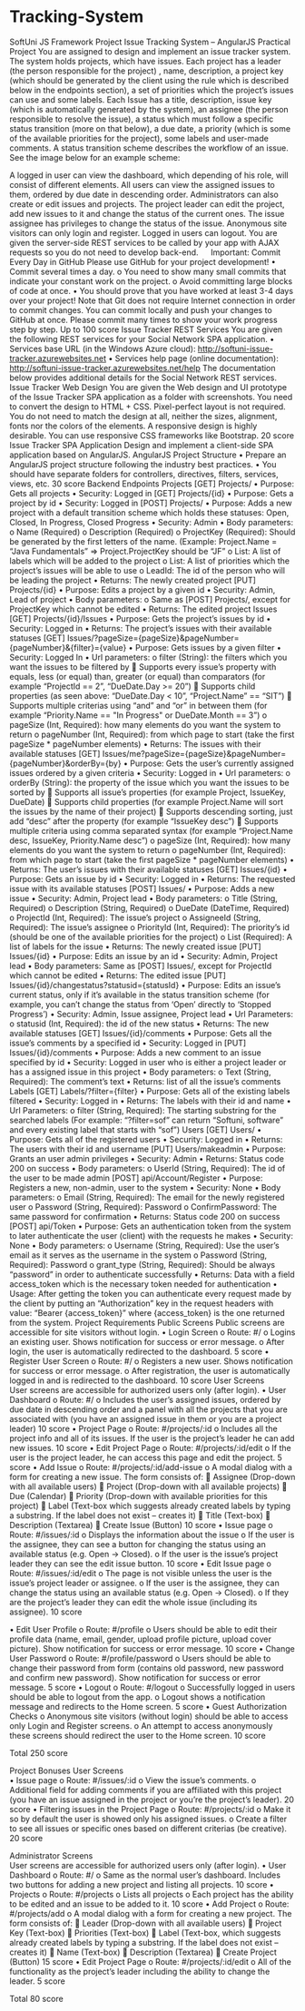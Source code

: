 # Tracking-System
SoftUni JS Framework Project
Issue Tracking System – AngularJS Practical Project
You are assigned to design and implement an issue tracker system. The system holds projects, which have issues. Each project has a leader (the person responsible for the project) , name, description, a project key (which should be generated by the client using the rule which is described below in the endpoints section), a set of priorities which the project’s issues can use and some labels.
Each Issue has a title, description, issue key (which is automatically generated by the system), an assignee (the person responsible to resolve the issue), a status which must follow a specific status transition (more on that below), a due date, a priority (which is some of the available priorities for the project), some labels and user-made comments.
A status transition scheme describes the workflow of an issue. See the image below for an example scheme:
 
A logged in user can view the dashboard, which depending of his role, will consist of different elements. All users can view the assigned issues to them, ordered by due date in descending order. Administrators can also create or edit issues and projects. 
The project leader can edit the project, add new issues to it and change the status of the current ones. The issue assignee has privileges to change the status of the issue.
Anonymous site visitors can only login and register. Logged in users can logout. You are given the server-side REST services to be called by your app with AJAX requests so you do not need to develop back-end.
 
Important: Commit Every Day in GitHub
Please use GitHub for your project development!
•	Commit several times a day.
o	You need to show many small commits that indicate your constant work on the project.
o	Avoid committing large blocks of code at once.
•	You should prove that you have worked at least 3-4 days over your project!
Note that Git does not require Internet connection in order to commit changes. You can commit locally and push your changes to GitHub at once. Please commit many times to show your work progress step by step.
Up to 100 score
Issue Tracker REST Services
You are given the following REST services for your Social Network SPA application.
•	Services base URL (in the Windows Azure cloud): http://softuni-issue-tracker.azurewebsites.net
•	Services help page (online documentation): http://softuni-issue-tracker.azurewebsites.net/help 
The documentation below provides additional details for the Social Network REST services.
Issue Tracker Web Design
You аre given the Web design and UI prototype of the Issue Tracker SPA application as a folder with screenshots. You need to convert the design to HTML + CSS. Pixel-perfect layout is not required. You do not need to match the design at all, neither the sizes, alignment, fonts nor the colors of the elements.  A responsive design is highly desirable. You can use responsive CSS frameworks like Bootstrap.
20 score
Issue Tracker SPA Application
Design and implement a client-side SPA application based on AngularJS.
AngularJS Project Structure
•	Prepare an AngularJS project structure following the industry best practices.
•	You should have separate folders for controllers, directives, filters, services, views, etc.
30 score
Backend Endpoints
Projects
[GET] Projects/
•	Purpose: Gets all projects
•	Security: Logged in 
[GET] Projects/{id}
•	Purpose: Gets a project by id
•	Security: Logged in 
 [POST] Projects/
•	Purpose: Adds a new project with a default transition scheme which holds these statuses: Open, Closed, In Progress, Closed Progress
•	Security: Admin
•	Body parameters: 
o	Name (Required)
o	Description (Required)
o	ProjectKey (Required): Should be generated by the first letters of the name. (Example: Project.Name = “Java Fundamentals” => Project.ProjectKey should be “JF”
o	List<Labels>: A list of labels which will be added to the project
o	List<Priorities>: A list of priorities which the project’s issues will be able to use
o	LeadId: The id of the person who will be leading the project 
•	Returns: The newly created project
[PUT] Projects/{id}
•	Purpose: Edits a project by a given id
•	Security: Admin, Lead of project
•	Body parameters:
o	Same as [POST] Projects/, except for ProjectKey which cannot be edited 
•	Returns: The edited project
Issues
[GET] Projects/{id}/Issues
•	Purpose: Gets the project’s issues by id
•	Security: Logged in 
•	Returns: The project’s issues with their available statuses
[GET] Issues/?pageSize={pageSize}&pageNumber={pageNumber}&{filter}={value}
•	Purpose: Gets issues by a given filter
•	Security: Logged In
•	Url parameters: 
o	filter (String): the filters which you want the issues to be filtered by
	Supports every issue’s property with equals, less (or equal) than, greater (or equal) than comparators (for example “ProjectId == 2”, “DueDate.Day >= 20”)
	Supports child properties (as seen above: “DueDate.Day < 10”, “Project.Name” == “SIT”)
	Supports multiple criterias using “and” and “or” in between them (for example “Priority.Name == "In Progress" or DueDate.Month == 3”)
o	pageSize (Int, Required): how many elements do you want the system to return
o	pageNumber (Int, Required): from which page to start (take the first pageSize * pageNumber elements)
•	Returns: The issues with their available statuses
[GET] Issues/me?pageSize={pageSize}&pageNumber={pageNumber}&orderBy={by}
•	Purpose: Gets the user’s currently assigned issues ordered by a given criteria
•	Security: Logged in
•	Url parameters:
o	orderBy (String): the property of the issue which you want the issues to be sorted by
	Supports all issue’s properties (for example Project, IssueKey, DueDate)
	Supports child properties (for example Project.Name will sort the issues by the name of their project)
	Supports descending sorting, just add “desc” after the property (for example “IssueKey desc”)
	Supports multiple criteria using comma separated syntax (for example “Project.Name desc, IssueKey, Priority.Name desc”)
o	pageSize (Int, Required): how many elements do you want the system to return
o	pageNumber (Int, Required): from which page to start (take the first pageSize * pageNumber elements)
•	Returns: The user’s issues with their available statuses
[GET] Issues/{id}
•	Purpose: Gets an issue by id
•	Security: Logged in
•	Returns: The requested issue with its available statuses
[POST] Issues/
•	Purpose: Adds a new issue
•	Security: Admin, Project lead
•	Body parameters:
o	Title (String, Required)
o	Description (String, Required)
o	DueDate (DateTime, Required)
o	ProjectId (Int, Required): The issue’s project
o	AssigneeId (String, Required): The issue’s assignee 
o	PriorityId (Int, Required): The priority’s id (should be one of the available priorities for the project)
o	List<Label> (Required): A list of labels for the issue
•	Returns: The newly created issue
[PUT] Issues/{id}
•	Purpose: Edits an issue by an id 
•	Security: Admin, Project lead
•	Body parameters: Same as [POST] Issues/, except for ProjectId which cannot be edited
•	Returns: The edited issue
 [PUT] Issues/{id}/changestatus?statusid={statusId}
•	Purpose: Edits an issue’s current status, only if it’s available in the status transition scheme (for example, you can’t change the status from ‘Open’ directly to ‘Stopped Progress’)
•	Security: Admin, Issue assignee, Project lead
•	Url Parameters: 
o	statusid (Int, Required): the id of the new status 
•	Returns: The new available statuses
[GET] Issues/{id}/comments
•	Purpose: Gets all the issue’s comments by a specified id
•	Security: Logged in
 [PUT] Issues/{id}/comments
•	Purpose: Adds a new comment to an issue specified by id 
•	Security: Logged in user who is either a project leader or has a assigned issue in this project
•	Body parameters: 
o	Text (String, Required): The comment’s text
•	Returns: list of all the issue’s comments
Labels
[GET] Labels/?filter={filter}
•	Purpose: Gets all of the existing labels filtered
•	Security: Logged in 
•	Returns: The labels with their id and name
•	Url Parameters: 
o	filter (String, Required): The starting substring for the searched labels (For example: “?filter=sof” can return “Softuni, software” and every existing label that starts with “sof”)
Users
[GET] Users/
•	Purpose: Gets all of the registered users
•	Security: Logged in 
•	Returns: The users with their id and username
[PUT] Users/makeadmin
•	Purpose: Grants an user admin privileges
•	Security: Admin 
•	Returns: Status code 200 on success
•	Body parameters: 
o	UserId (String, Required): The id of the user to be made admin
[POST] api/Account/Register
•	Purpose: Registers a new, non-admin, user to the system
•	Security: None
•	Body parameters:
o	Email (String, Required): The email for the newly registered user
o	Password (String, Required): Password
o	ConfirmPassword: The same password for confirmation
•	Returns: Status code 200 on success
[POST] api/Token
•	Purpose: Gets an authentication token from the system to later authenticate the user (client) with the requests he makes
•	Security: None
•	Body parameters:
o	Username (String, Required): Use the user’s email as it serves as the username in the system
o	Password (String, Required): Password
o	grant_type (String, Required): Should be always “password” in order to authenticate successfully
•	Returns: Data with a field access_token which is the necessary token needed for authentication
•	Usage: After getting the token you can authenticate every request made by the client by putting an “Authorization” key in the request headers with value: “Bearer {access_token}” where {access_token} is the one returned from the system.
Project Requirements
Public Screens
Public screens are accessible for site visitors without login.
•	Login Screen
o	Route: #/
o	Logins an existing user. Shows notification for success or error message.
o	After login, the user is automatically redirected to the dashboard.
5 score
•	Register User Screen
o	Route: #/
o	Registers a new user. Shows notification for success or error message.
o	After registration, the user is automatically logged in and is redirected to the dashboard.
10 score
User Screens	
User screens are accessible for authorized users only (after login).
•	User Dashboard
o	Route: #/
o	Includes the user’s assigned issues, ordered by due date in descending order and a panel with all the projects that you are associated with (you have an assigned issue in them or you are a project leader)
10 score
•	Project Page
o	Route: #/projects/:id
o	Includes all the project info and all of its issues. If the user is the project’s leader he can add new issues.
10 score
•	Edit Project Page
o	Route: #/projects/:id/edit
o	If the user is the project leader, he can access this page and edit the project.
5 score
•	Add Issue 
o	Route: #/projects/:id/add-issue
o	A modal dialog with a form for creating a new issue. The form consists of:
	Assignee (Drop-down with all available users)
	Project (Drop-down with all available projects)
	Due (Calendar)
	Priority (Drop-down with available priorities for this project)
	Label (Text-box which suggests already created labels by typing a substring. If the label does not exist – creates it)
	Title (Text-box)
	Description (Textarea)
	Create Issue (Button)
10 score
•	Issue page
o	Route: #/issues/:id
o	Displays the information about the issue
o	If the user is the assignee, they can see a button for changing the status using an available status (e.g. Open -> Closed).
o	If the user is the issue’s project leader they can see the edit issue button.
10 score
•	Edit Issue page
o	Route: #/issues/:id/edit
o	The page is not visible unless the user is the issue’s project leader or assignee. 
o	If the user is the assignee, they can change the status using an available status (e.g. Open -> Closed).
o	If they are the project’s leader they can edit the whole issue (including its assignee).
10 score

•	Edit User Profile
o	Route: #/profile
o	Users should be able to edit their profile data (name, email, gender, upload profile picture, upload cover picture). Show notification for success or error message.
10 score
•	Change User Password
o	Route: #/profile/password
o	Users should be able to change their password from form (contains old password, new password and confirm new password). Show notification for success or error message.
5 score
•	Logout
o	Route: #/logout
o	Successfully logged in users should be able to logout from the app.
o	Logout shows a notification message and redirects to the Home screen.
5 score
•	Guest Authorization Checks
o	Anonymous site visitors (without login) should be able to access only Login and Register screens.
o	An attempt to access anonymously these screens should redirect the user to the Home screen.
10 score


Total 250 score


Project Bonuses
User Screens	
•	Issue page
o	Route: #/issues/:id
o	View the issue’s comments.
o	Additional field for adding comments if you are affiliated with this project (you have an issue assigned in the project or you’re the project’s leader).
20 score
•	Filtering issues in the Project Page
o	Route: #/projects/:id
o	Make it so by default the user is showed only his assigned issues. 
o	Create a filter to see all issues or specific ones based on different criterias (be creative).
20 score


Administrator Screens	
User screens are accessible for authorized users only (after login).
•	User Dashboard
o	Route: #/
o	Same as the normal user’s dashboard. Includes two buttons for adding a new project and listing all projects.
10 score
•	Projects
o	Route: #/projects
o	Lists all projects
o	Each project has the ability to be edited and an issue to be added to it.
10 score
•	Add Project 
o	Route: #/projects/add
o	A modal dialog with a form for creating a new project. The form consists of:
	Leader (Drop-down with all available users)
	Project Key (Text-box)
	Priorities (Text-box)
	Label (Text-box, which suggests already created labels by typing a substring. If the label does not exist – creates it)
	Name (Text-box)
	Description (Textarea)
	Create Project (Button)
15 score
•	Edit Project Page
o	Route: #/projects/:id/edit
o	All of the functionality as the project’s leader including the ability to change the leader.
5 score


Total 80 score
